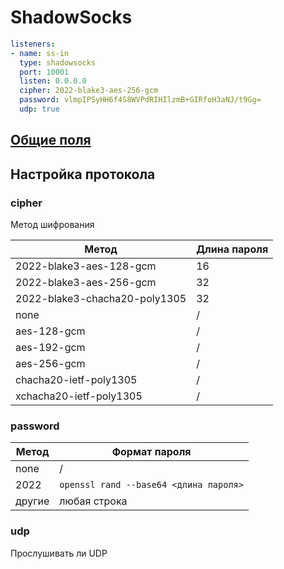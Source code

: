 # ShadowSocks

```{.yaml linenums="1"}
listeners:
- name: ss-in
  type: shadowsocks
  port: 10001
  listen: 0.0.0.0
  cipher: 2022-blake3-aes-256-gcm
  password: vlmpIPSyHH6f4S8WVPdRIHIlzmB+GIRfoH3aNJ/t9Gg=
  udp: true
```

## [Общие поля](./index.md)

## Настройка протокола

### cipher

Метод шифрования

| Метод                          | Длина пароля |
| ----------------------------- | -------- |
| 2022-blake3-aes-128-gcm       | 16       |
| 2022-blake3-aes-256-gcm       | 32       |
| 2022-blake3-chacha20-poly1305 | 32       |
| none                          | /        |
| aes-128-gcm                   | /        |
| aes-192-gcm                   | /        |
| aes-256-gcm                   | /        |
| chacha20-ietf-poly1305        | /        |
| xchacha20-ietf-poly1305       | /        |

### password

| Метод | Формат пароля                        |
| ---- | ------------------------------------ |
| none | /                                    |
| 2022 | `openssl rand --base64 <длина пароля>` |
| другие | любая строка                           |

### udp

Прослушивать ли UDP 